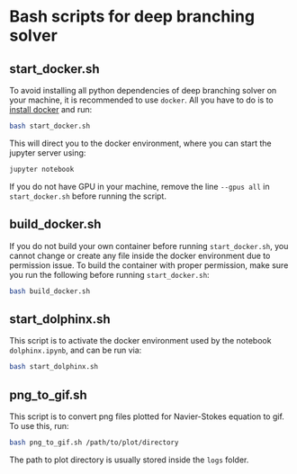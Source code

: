 # Bash scripts for deep branching solver

## start_docker.sh
To avoid installing all python dependencies
of deep branching solver on your machine,
it is recommended to use `docker`.
All you have to do is to
[install docker](https://docs.docker.com/engine/installation/)
and run:
```bash
bash start_docker.sh
```
This will direct you to the docker environment,
where you can start the jupyter server using:
```bash
jupyter notebook
```
If you do not have GPU in your machine,
remove the line `--gpus all`
in `start_docker.sh` before running the script.

## build_docker.sh
If you do not build your own container
before running `start_docker.sh`,
you cannot change or create any file
inside the docker environment due to permission issue.
To build the container with proper permission,
make sure you run the following before running `start_docker.sh`:
```bash
bash build_docker.sh
```

## start_dolphinx.sh
This script is to activate the docker environment
used by the notebook `dolphinx.ipynb`,
and can be run via:
```bash
bash start_dolphinx.sh
```

## png_to_gif.sh
This script is to convert png files plotted
for Navier-Stokes equation to gif.
To use this, run:
```bash
bash png_to_gif.sh /path/to/plot/directory
```
The path to plot directory is usually stored inside the `logs` folder.
